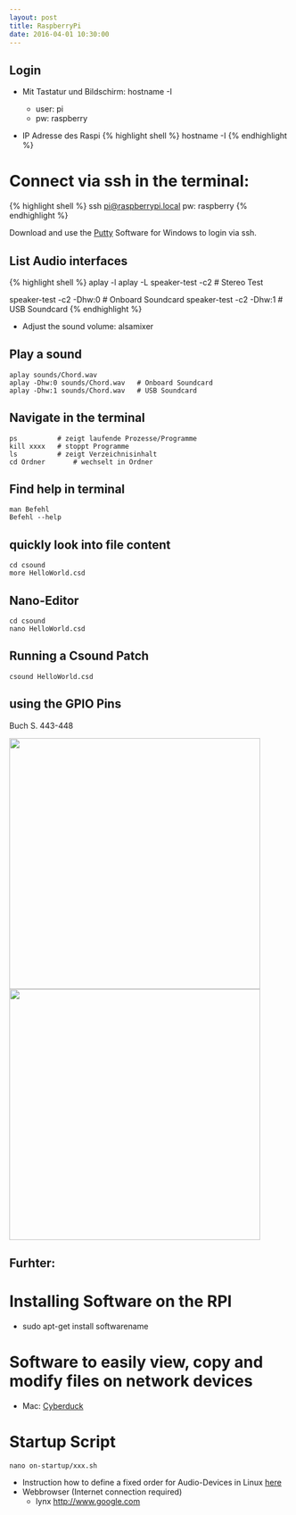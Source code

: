 ```yaml
---
layout: post
title: RaspberryPi
date: 2016-04-01 10:30:00
---
```


## Login
- Mit Tastatur und Bildschirm: hostname -I
	- user: pi
	- pw: raspberry

- IP Adresse des Raspi
{% highlight shell %}
hostname -I
{% endhighlight %}

# Connect via ssh in the terminal:
{% highlight shell %}
ssh pi@raspberrypi.local
pw: raspberry
{% endhighlight %}

Download and use the [Putty](http://www.putty.org/) Software for Windows to login via ssh.


## List Audio interfaces
{% highlight shell %}
aplay -l
aplay -L
speaker-test -c2	# Stereo Test

speaker-test -c2 -Dhw:0 # Onboard Soundcard
speaker-test -c2 -Dhw:1 # USB Soundcard
{% endhighlight %}
- Adjust the sound volume: alsamixer


## Play a sound
```
aplay sounds/Chord.wav
aplay -Dhw:0 sounds/Chord.wav	# Onboard Soundcard
aplay -Dhw:1 sounds/Chord.wav	# USB Soundcard
```

## Navigate in the terminal
```
ps 			# zeigt laufende Prozesse/Programme
kill xxxx	# stoppt Programme
ls			# zeigt Verzeichnisinhalt
cd Ordner  		# wechselt in Ordner
```

## Find help in terminal
```
man Befehl
Befehl --help
```

## quickly look into file content
```
cd csound
more HelloWorld.csd
```


## Nano-Editor
```
cd csound
nano HelloWorld.csd
```

## Running a Csound Patch
```
csound HelloWorld.csd
```

## using the GPIO Pins
Buch S. 443-448

<img src="{{ site.baseurl }}/pics/GPIO_Pin1.png" width="450">
<img src="{{ site.baseurl }}/pics/GPIO_AllPins.png" width="450">


## Furhter:

# Installing Software on the RPI
- sudo apt-get install softwarename

# Software to easily view, copy and modify files on network devices
- Mac: [Cyberduck](https://cyberduck.io/?l=de)


# Startup Script
```
nano on-startup/xxx.sh
```

- Instruction how to define a fixed order for Audio-Devices in Linux [here](http://computers.tutsplus.com/articles/using-a-usb-audio-device-with-a-raspberry-pi--mac-55876)
- Webbrowser (Internet connection required)
	- lynx http://www.google.com



